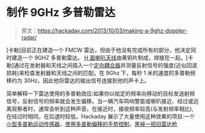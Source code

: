 # 制作 9GHz 多普勒雷达

> 原文：<https://hackaday.com/2013/10/03/making-a-9ghz-doppler-radar/>

[卡勒]目前正在建造一个 FMCW 雷达，但由于他没有完成所有的部分，他决定同时建造一个 9GHZ 多普勒雷达。 [H 面喇叭天线](http://en.wikipedia.org/wiki/Horn_antenna)由黄铜片制成，焊接在一起。[卡勒]通过在发射器和天线之间插入一个[定向耦合器](http://en.wikipedia.org/wiki/Power_dividers_and_directional_couplers)并测量反射信号的强度(近似回波损耗)来检查发射器和天线之间的匹配。在 9Ghz 下，每秒 1 米的速度的多普勒频移约为 30Hz，因此他将雷达的输出信号连接到他的声卡上。

简单解释一下雷达使用的多普勒效应:如果你以给定的频率向移动的目标发送射频信号，反射信号的频率就会发生偏移。当一辆汽车鸣响警笛或喇叭接近、经过或远离观察者时，通常会听到这种声音。在接近时，接收频率较高(与发射频率相比),在经过时相同，在后退时较低。Hackaday 展示了大量使用这种效果的项目:一个[小型多普勒运动传感器](http://hackaday.com/2013/08/14/making-the-electronics-for-a-doppler-motion-sensor/)，[使用多普勒偏移的手势控制](http://hackaday.com/2013/06/10/gesture-control-uses-wifi-doppler-shift/)，[黑掉一把旧雷达枪](http://hackaday.com/2012/11/01/hacking-an-old-radar-gun-to-interface-with-a-laptop/)
